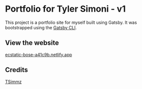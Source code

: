 # Portfolio for Tyler Simoni - v1
This project is a portfolio site for myself built using Gatsby. It was bootstrapped using the [Gatsby CLI](https://www.gatsbyjs.com/docs/reference/gatsby-cli/).

## View the website
[ecstatic-bose-a41c9b.netlify.app](http://ecstatic-bose-a41c9b.netlify.app/)

## Credits
[TSimmz](https://github.com/tsimmz)
